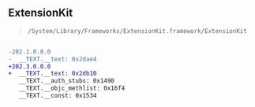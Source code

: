 ## ExtensionKit

> `/System/Library/Frameworks/ExtensionKit.framework/ExtensionKit`

```diff

-202.1.0.0.0
-  __TEXT.__text: 0x2dae4
+202.3.0.0.0
+  __TEXT.__text: 0x2db10
   __TEXT.__auth_stubs: 0x1490
   __TEXT.__objc_methlist: 0x16f4
   __TEXT.__const: 0x1534

```
